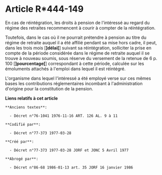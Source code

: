 # Article R*444-149

En cas de réintégration, les droits à pension de l'intéressé au regard du régime des retraites recommencent à courir à
compter de la réintégration.

Toutefois, dans le cas où il ne pourrait prétendre à pension au titre du régime de retraite auquel il a été affilié pendant
sa mise hors cadre, il peut, dans les trois mois [**]délai[**] suivant sa réintégration, solliciter la prise en compte de la
période considérée dans le régime de retraite auquel il se trouve à nouveau soumis, sous réserve du versement de la retenue
de 6 p. 100 [**]pourcentage[**] correspondant à cette période, calculée sur les émoluments attachés à l'emploi dans lequel il
est réintégré.

L'organisme dans lequel l'intéressé a été employé verse sur ces mêmes bases les contributions réglementaires incombant à
l'administration d'origine pour la constitution de la pension.

**Liens relatifs à cet article**

	**Anciens textes**:

	  - Décret n°76-1041 1976-11-16 ART. 126 AL. 9 à 11

	**Codifié par**:

	  - Décret n°77-373 1977-03-28

	**Créé par**:

	  - Décret n°77-373 1977-03-28 JORF et JONC 5 Avril 1977

	**Abrogé par**:

	  - Décret n°86-68 1986-01-13 art. 35 JORF 16 janvier 1986
